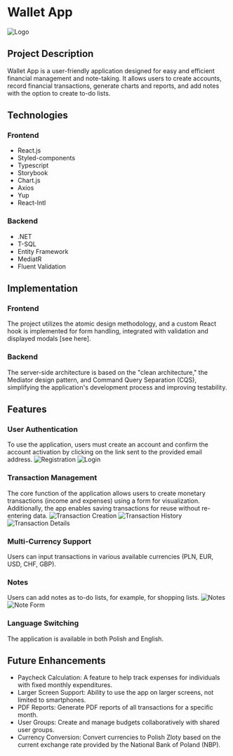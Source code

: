 # Wallet App

![Logo](path/to/logo)

## Project Description

Wallet App is a user-friendly application designed for easy and efficient financial management and note-taking. It allows users to create accounts, record financial transactions, generate charts and reports, and add notes with the option to create to-do lists.

## Technologies

### Frontend

- React.js
- Styled-components
- Typescript
- Storybook
- Chart.js
- Axios
- Yup
- React-Intl

### Backend

- .NET
- T-SQL
- Entity Framework
- MediatR
- Fluent Validation

## Implementation

### Frontend

The project utilizes the atomic design methodology, and a custom React hook is implemented for form handling, integrated with validation and displayed modals [see here].

### Backend

The server-side architecture is based on the "clean architecture," the Mediator design pattern, and Command Query Separation (CQS), simplifying the application's development process and improving testability.

## Features

### User Authentication

To use the application, users must create an account and confirm the account activation by clicking on the link sent to the provided email address.
![Registration](path/to/registration/image)
![Login](path/to/login/image)

### Transaction Management

The core function of the application allows users to create monetary transactions (income and expenses) using a form for visualization. Additionally, the app enables saving transactions for reuse without re-entering data.
![Transaction Creation](path/to/transaction/creation/image)
![Transaction History](path/to/transaction/history/image)
![Transaction Details](path/to/transaction/details/image)

### Multi-Currency Support

Users can input transactions in various available currencies (PLN, EUR, USD, CHF, GBP).

### Notes

Users can add notes as to-do lists, for example, for shopping lists.
![Notes](path/to/notes/image)
![Note Form](path/to/note/form/image)

### Language Switching

The application is available in both Polish and English.

## Future Enhancements

- Paycheck Calculation: A feature to help track expenses for individuals with fixed monthly expenditures.
- Larger Screen Support: Ability to use the app on larger screens, not limited to smartphones.
- PDF Reports: Generate PDF reports of all transactions for a specific month.
- User Groups: Create and manage budgets collaboratively with shared user groups.
- Currency Conversion: Convert currencies to Polish Zloty based on the current exchange rate provided by the National Bank of Poland (NBP).
